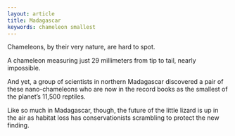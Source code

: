 ```yaml
---
layout: article
title: Madagascar
keywords: chameleon smallest
---
```


Chameleons, by their very nature, are hard to spot.

A chameleon measuring just 29 millimeters from tip to tail, nearly impossible.

And yet, a group of scientists in northern Madagascar discovered a pair of these nano-chameleons who are now in the record books as the smallest of the planet’s 11,500 reptiles.

Like so much in Madagascar, though, the future of the little lizard is up in the air as habitat loss has conservationists scrambling to protect the new finding.
